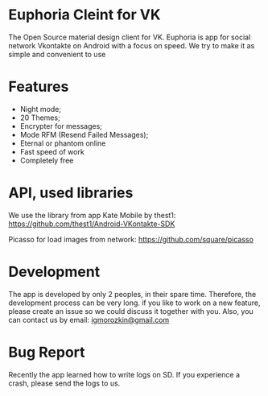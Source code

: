 # Euphoria Cleint for VK
The Open Source material design client for VK.
Euphoria is app for social network Vkontakte on Android with a focus on speed. We try to make it as simple and convenient to use

# Features
- Night mode;
- 20 Themes;
- Encrypter for messages;
- Mode RFM (Resend Failed Messages);
- Eternal or phantom online
- Fast speed of work
- Completely free

# API, used libraries
We use the library from app Kate Mobile by thest1: https://github.com/thest1/Android-VKontakte-SDK

Picasso for load images from network: https://github.com/square/picasso

# Development
The app is developed by only 2 peoples, in their spare time. Therefore, the development process can be very long. 
if you like to work on a new feature, please create an issue so we could discuss it together with you.
Also, you can contact us by email: igmorozkin@gmail.com

# Bug Report
Recently the app learned how to write logs on SD. If you experience a crash, please send the logs to us.

